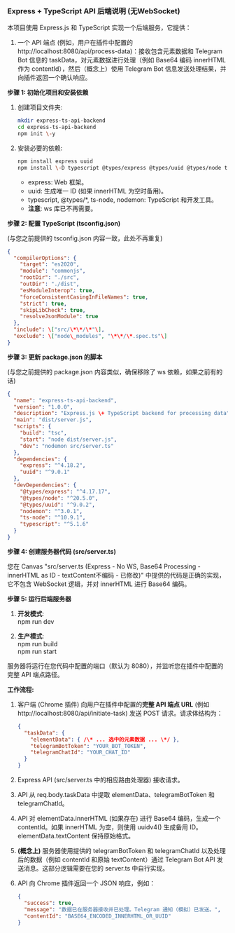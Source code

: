 ### **Express \+ TypeScript API 后端说明 (无WebSocket)**

本项目使用 Express.js 和 TypeScript 实现一个后端服务，它提供：

1. 一个 API 端点 (例如，用户在插件中配置的 http://localhost:8080/api/process-data)：接收包含元素数据和 Telegram Bot 信息的 taskData，对元素数据进行处理（例如 Base64 编码 innerHTML 作为 contentId），然后（概念上）使用 Telegram Bot 信息发送处理结果，并向插件返回一个确认响应。

**步骤 1: 初始化项目和安装依赖**

1. 创建项目文件夹:

   ```bash
   mkdir express-ts-api-backend
   cd express-ts-api-backend
   npm init \-y
   ```

2. 安装必要的依赖:

   ```bash
   npm install express uuid
   npm install \-D typescript @types/express @types/uuid @types/node ts-node nodemon
   ```

   - express: Web 框架。
   - uuid: 生成唯一 ID (如果 innerHTML 为空时备用)。
   - typescript, @types/\*, ts-node, nodemon: TypeScript 和开发工具。
   - **注意**: ws 库已不再需要。

**步骤 2: 配置 TypeScript (tsconfig.json)**

(与您之前提供的 tsconfig.json 内容一致，此处不再重复)

```json
{
  "compilerOptions": {
    "target": "es2020",
    "module": "commonjs",
    "rootDir": "./src",
    "outDir": "./dist",
    "esModuleInterop": true,
    "forceConsistentCasingInFileNames": true,
    "strict": true,
    "skipLibCheck": true,
    "resolveJsonModule": true
  },
  "include": \["src/\*\*/\*"\],
  "exclude": \["node\_modules", "\*\*/\*.spec.ts"\]
}
```

**步骤 3: 更新 package.json 的脚本**

(与您之前提供的 package.json 内容类似，确保移除了 ws 依赖，如果之前有的话)

```json
{
  "name": "express-ts-api-backend",
  "version": "1.0.0",
  "description": "Express.js \+ TypeScript backend for processing data",
  "main": "dist/server.js",
  "scripts": {
    "build": "tsc",
    "start": "node dist/server.js",
    "dev": "nodemon src/server.ts"
  },
  "dependencies": {
    "express": "^4.18.2",
    "uuid": "^9.0.1"
  },
  "devDependencies": {
    "@types/express": "^4.17.17",
    "@types/node": "^20.5.0",
    "@types/uuid": "^9.0.2",
    "nodemon": "^3.0.1",
    "ts-node": "^10.9.1",
    "typescript": "^5.1.6"
  }
}
```

**步骤 4: 创建服务器代码 (src/server.ts)**

您在 Canvas "src/server.ts (Express \- No WS, Base64 Processing \- innerHTML as ID \- textContent不编码 \- 已修改)" 中提供的代码是正确的实现，它不包含 WebSocket 逻辑，并对 innerHTML 进行 Base64 编码。

**步骤 5: 运行后端服务器**

1. **开发模式**:  
   npm run dev

2. **生产模式**:  
   npm run build  
   npm run start

服务器将运行在您代码中配置的端口（默认为 8080），并监听您在插件中配置的完整 API 端点路径。

**工作流程:**

1. 客户端 (Chrome 插件) 向用户在插件中配置的**完整 API 端点 URL** (例如 http://localhost:8080/api/initiate-task) 发送 POST 请求。请求体结构为：

   ```json
   {
     "taskData": {
       "elementData": { /\* ... 选中的元素数据 ... \*/ },
       "telegramBotToken": "YOUR_BOT_TOKEN",
       "telegramChatId": "YOUR_CHAT_ID"
     }
   }
   ```

2. Express API (src/server.ts 中的相应路由处理器) 接收请求。
3. API 从 req.body.taskData 中提取 elementData、telegramBotToken 和 telegramChatId。
4. API 对 elementData.innerHTML (如果存在) 进行 Base64 编码，生成一个 contentId。如果 innerHTML 为空，则使用 uuidv4() 生成备用 ID。elementData.textContent 保持原始格式。
5. **(概念上)** 服务器使用提供的 telegramBotToken 和 telegramChatId 以及处理后的数据（例如 contentId 和原始 textContent）通过 Telegram Bot API 发送消息。这部分逻辑需要在您的 server.ts 中自行实现。
6. API 向 Chrome 插件返回一个 JSON 响应，例如：

   ```json
   {
     "success": true,
     "message": "数据已在服务器接收并已处理。Telegram 通知（模拟）已发送。",
     "contentId": "BASE64_ENCODED_INNERHTML_OR_UUID"
   }
   ```
